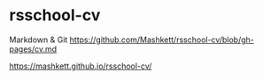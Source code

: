 # rsschool-cv
 Markdown & Git
https://github.com/Mashkett/rsschool-cv/blob/gh-pages/cv.md

https://mashkett.github.io/rsschool-cv/
